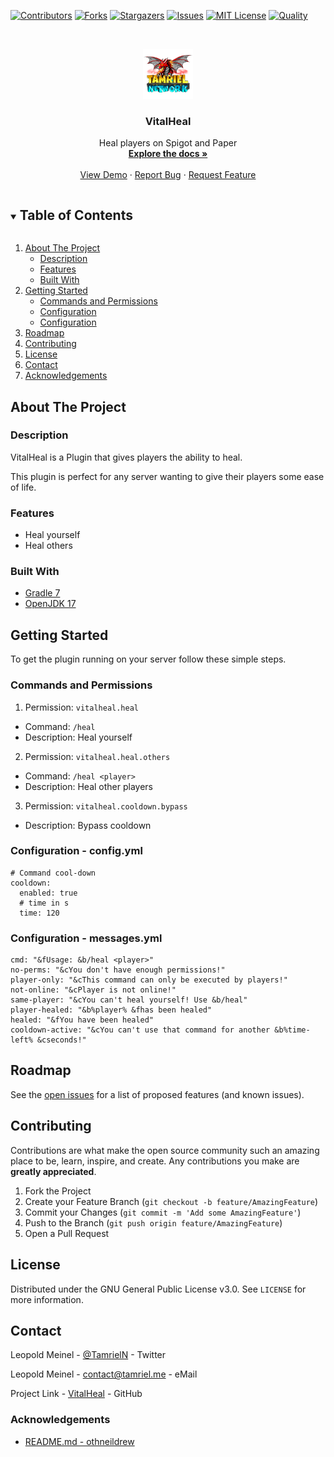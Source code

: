 <!-- PROJECT SHIELDS -->
[![Contributors][contributors-shield]][contributors-url]
[![Forks][forks-shield]][forks-url]
[![Stargazers][stars-shield]][stars-url]
[![Issues][issues-shield]][issues-url]
[![MIT License][license-shield]][license-url]
[![Quality][quality-shield]][quality-url]

<!-- PROJECT LOGO -->
<!--suppress ALL -->
<br />
<p align="center">
  <a href="https://github.com/TamrielNetwork/VitalHeal">
    <img src="images/logo.png" alt="Logo" width="80" height="80">
  </a>

<h3 align="center">VitalHeal</h3>

  <p align="center">
    Heal players on Spigot and Paper
    <br />
    <a href="https://github.com/TamrielNetwork/VitalHeal"><strong>Explore the docs »</strong></a>
    <br />
    <br />
    <a href="https://github.com/TamrielNetwork/VitalHeal">View Demo</a>
    ·
    <a href="https://github.com/TamrielNetwork/VitalHeal/issues">Report Bug</a>
    ·
    <a href="https://github.com/TamrielNetwork/VitalHeal/issues">Request Feature</a>
  </p>

<!-- TABLE OF CONTENTS -->
<details open="open">
  <summary><h2 style="display: inline-block">Table of Contents</h2></summary>
  <ol>
    <li>
      <a href="#about-the-project">About The Project</a>
      <ul>
        <li><a href="#description">Description</a></li>
        <li><a href="#features">Features</a></li>
        <li><a href="#built-with">Built With</a></li>
      </ul>
    </li>
    <li>
      <a href="#getting-started">Getting Started</a>
      <ul>
        <li><a href="#commands-and-permissions">Commands and Permissions</a></li>
        <li><a href="#configuration - config.yml">Configuration</a></li>
		<li><a href="#configuration - messages.yml">Configuration</a></li>
      </ul>
    </li>
    <li><a href="#roadmap">Roadmap</a></li>
    <li><a href="#contributing">Contributing</a></li>
    <li><a href="#license">License</a></li>
    <li><a href="#contact">Contact</a></li>
    <li><a href="#acknowledgements">Acknowledgements</a></li>
  </ol>
</details>

<!-- ABOUT THE PROJECT -->

## About The Project

### Description

VitalHeal is a Plugin that gives players the ability to heal.

This plugin is perfect for any server wanting to give their players some ease of life.

### Features

* Heal yourself
* Heal others

### Built With

* [Gradle 7](https://docs.gradle.org/7.4/release-notes.html)
* [OpenJDK 17](https://openjdk.java.net/projects/jdk/17/)

<!-- GETTING STARTED -->

## Getting Started

To get the plugin running on your server follow these simple steps.

### Commands and Permissions

1. Permission: `vitalheal.heal`

* Command: `/heal`
* Description: Heal yourself

2. Permission: `vitalheal.heal.others`

* Command: `/heal <player>`
* Description: Heal other players

3. Permission: `vitalheal.cooldown.bypass`

* Description: Bypass cooldown

### Configuration - config.yml

```
# Command cool-down
cooldown:
  enabled: true
  # time in s
  time: 120
```

### Configuration - messages.yml

```
cmd: "&fUsage: &b/heal <player>"
no-perms: "&cYou don't have enough permissions!"
player-only: "&cThis command can only be executed by players!"
not-online: "&cPlayer is not online!"
same-player: "&cYou can't heal yourself! Use &b/heal"
player-healed: "&b%player% &fhas been healed"
healed: "&fYou have been healed"
cooldown-active: "&cYou can't use that command for another &b%time-left% &cseconds!"
```

<!-- ROADMAP -->

## Roadmap

See the [open issues](https://github.com/TamrielNetwork/VitalHeal/issues) for a list of proposed features (and known
issues).

<!-- CONTRIBUTING -->

## Contributing

Contributions are what make the open source community such an amazing place to be, learn, inspire, and create. Any
contributions you make are **greatly appreciated**.

1. Fork the Project
2. Create your Feature Branch (`git checkout -b feature/AmazingFeature`)
3. Commit your Changes (`git commit -m 'Add some AmazingFeature'`)
4. Push to the Branch (`git push origin feature/AmazingFeature`)
5. Open a Pull Request

<!-- LICENSE -->

## License

Distributed under the GNU General Public License v3.0. See `LICENSE` for more information.

<!-- CONTACT -->

## Contact

Leopold Meinel - [@TamrielN](https://twitter.com/TamrielN) - Twitter

Leopold Meinel - [contact@tamriel.me](mailto:contact@tamriel.me) - eMail

Project Link - [VitalHeal](https://github.com/TamrielNetwork/VitalHeal) - GitHub

<!-- ACKNOWLEDGEMENTS -->

### Acknowledgements

* [README.md - othneildrew](https://github.com/othneildrew/Best-README-Template)

<!-- MARKDOWN LINKS & IMAGES -->

[contributors-shield]: https://img.shields.io/github/contributors-anon/TamrielNetwork/VitalHeal?style=for-the-badge

[contributors-url]: https://github.com/TamrielNetwork/VitalHeal/graphs/contributors

[forks-shield]: https://img.shields.io/github/forks/TamrielNetwork/VitalHeal?label=Forks&style=for-the-badge

[forks-url]: https://github.com/TamrielNetwork/VitalHeal/network/members

[stars-shield]: https://img.shields.io/github/stars/TamrielNetwork/VitalHeal?style=for-the-badge

[stars-url]: https://github.com/TamrielNetwork/VitalHeal/stargazers

[issues-shield]: https://img.shields.io/github/issues/TamrielNetwork/VitalHeal?style=for-the-badge

[issues-url]: https://github.com/TamrielNetwork/VitalHeal/issues

[license-shield]: https://img.shields.io/github/license/TamrielNetwork/VitalHeal?style=for-the-badge

[license-url]: https://github.com/TamrielNetwork/VitalHeal/blob/main/LICENSE

[quality-shield]: https://img.shields.io/codefactor/grade/github/TamrielNetwork/VitalHeal?style=for-the-badge

[quality-url]: https://www.codefactor.io/repository/github/TamrielNetwork/VitalHeal
